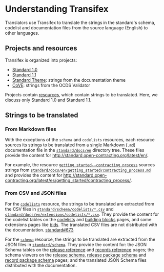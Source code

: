 # Understanding Transifex

Translators use Transifex to translate the strings in the standard's schema, codelist and documentation files from the source language (English) to other languages.

## Projects and resources

Transifex is organized into projects:

* [Standard 1.0](https://www.transifex.com/OpenDataServices/open-contracting-standard-1-0/dashboard/)
* [Standard 1.1](https://www.transifex.com/OpenDataServices/open-contracting-standard-1-1/dashboard/)
* [Standard Theme](https://www.transifex.com/OpenDataServices/open-contracting-standard-theme/dashboard/): strings from the documentation theme
* [CoVE](https://www.transifex.com/OpenDataServices/cove/dashboard/): strings from the OCDS Validator

Projects contain [resources](https://www.transifex.com/OpenDataServices/open-contracting-standard-1-1/content/), which contain strings to be translated. Here, we discuss only Standard 1.0 and Standard 1.1.

## Strings to be translated

### From Markdown files

With the exceptions of the `schema` and `codelists` resources, each resource sources its strings to be translated from a single Markdown (`.md`) documentation file in the [`standard/docs/en`](https://github.com/open-contracting/standard/tree/HEAD/standard/docs/en) directory tree. These files provide the content for <http://standard.open-contracting.org/latest/en/>.

For example, the resource [`getting_started--contracting_process`](https://www.transifex.com/OpenDataServices/open-contracting-standard-1-1/translate/#es/getting_started--contracting_process/111787219) sources strings from [`standard/docs/en/getting_started/contracting_process.md`](https://github.com/open-contracting/standard/blob/HEAD/standard/docs/en/getting_started/contracting_process.md) and provides the content for <http://standard.open-contracting.org/latest/es/getting_started/contracting_process/>.

### From CSV and JSON files

For the [`codelists`](https://www.transifex.com/OpenDataServices/open-contracting-standard-1-1/translate/#es/codelists/76986036) resource, the strings to be translated are extracted from the CSV files in [`standard/schema/codelists/*.csv`](https://github.com/open-contracting/standard/tree/HEAD/standard/schema/codelists) and [`standard/docs/en/extensions/codelists/*.csv`](https://github.com/open-contracting/standard/tree/HEAD/standard/docs/en/extensions/codelists). They provide the content for the codelist tables on the [codelists](http://standard.open-contracting.org/latest/es/schema/codelists/) and [building blocks](http://standard.open-contracting.org/latest/es/getting_started/building_blocks/) pages, and some extensions pages like [bids](http://standard.open-contracting.org/latest/es/extensions/bids/). The translated CSV files are not distributed with the documentation. [standard#673](https://github.com/open-contracting/standard/issues/673)

For the [`schema`](https://www.transifex.com/OpenDataServices/open-contracting-standard-1-1/translate/#es/schema/76882756) resource, the strings to be translated are extracted from the JSON files in [`standard/schema`](https://github.com/open-contracting/standard/tree/HEAD/standard/schema). They provide the content for: the JSON Schema tables on the [release reference](http://standard.open-contracting.org/latest/es/schema/reference/) and [records reference](http://standard.open-contracting.org/latest/es/schema/records_reference/) pages; the schema viewers on the [release schema](http://standard.open-contracting.org/latest/es/schema/release/), [release package schema](http://standard.open-contracting.org/latest/es/schema/release_package/) and [record package schema](http://standard.open-contracting.org/latest/es/schema/record_package/) pages; and the translated JSON Schema files distributed with the documentation.
